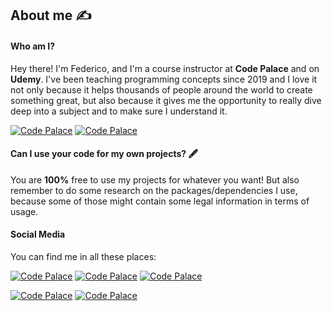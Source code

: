 ## About me :writing_hand:

#### Who am I?

Hey there! I'm Federico, and I'm a course instructor at **Code Palace** and on **Udemy**. I've been teaching programming concepts since 2019 and I love it not only because it helps thousands of people around the world to create something great, but also because it gives me the opportunity to really dive deep into a subject and to make sure I understand it.


[![Code Palace](https://img.shields.io/youtube/channel/subscribers/UCuudpdbKmQWq2PPzYgVCWlA?label=Code%20Palace&style=social)](https://www.youtube.com/c/CodePalace/videos)
[![Code Palace](https://img.shields.io/github/followers/federicocotogno?style=social)](https://github.com/federicocotogno)

#### Can I use your code for my own projects? 🖋️

You are **100%** free to use my projects for whatever you want! But also remember to do some research on the packages/dependencies I use, because some of those might contain some legal information in terms of usage.

#### Social Media
You can find me in all these places:

[![Code Palace](https://img.shields.io/badge/LinkedIn-0077B5?style=for-the-badge&logo=linkedin&logoColor=white)](https://www.linkedin.com/in/federicocotogno/)
[![Code Palace](https://img.shields.io/badge/YouTube-FF0000?style=for-the-badge&logo=youtube&logoColor=white)](https://www.youtube.com/c/CodePalace/videos)
[![Code Palace](https://img.shields.io/badge/Instagram-E4405F?style=for-the-badge&logo=instagram&logoColor=white)](https://www.instagram.com/codepalace/)

[![Code Palace](https://img.shields.io/badge/Udemy-EC5252?style=for-the-badge&logo=Udemy&logoColor=white)](https://www.udemy.com/user/codepalace/)
[![Code Palace](https://img.shields.io/badge/Buy_Me_A_Coffee-5391FE?style=for-the-badge&logo=buy-me-a-coffee&logoColor=white)](https://www.buymeacoffee.com/codepalace)





